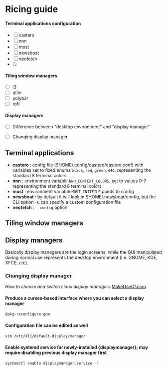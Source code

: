 # Ricing guide
#### Terminal applications configuration
- [ ] castero
- [ ] nnn
- [ ] most
- [ ] newsboat
- [ ] neofetch
- [ ] 
#### Tiling window managers
- [ ] i3
- [ ] qtile
- [ ] polybar
- [ ] rofi
#### Display managers
- [ ] Difference between "desktop environment" and "display manager"
- [ ] Changing display manager


## Terminal applications
- __castero__ : config file ($HOME/.config/castero/castero.conf) with variables set to fixed enums `black`, `red`, `green`, etc. representing the standard 8 terminal colors
- __nnn__ : environment variable `NNN_CONTEXT_COLORS`, set to values 0-7 representing the standard 8 terminal colors
- __most__ : environment variable `MOST_INITFILE` points to config
- __newsboat__ : by default it will look in $HOME/.newsboat/config, but the CLI option `-C` can specify a custom configuration file
- __neofetch__ : `--config` option

## Tiling window managers

## Display managers
Basically display managers are the login screens, while the GUI manipulated during normal use represents the desktop environment (i.e. GNOME, KDE, XFCE, etc).

### Changing display manager
_How to choose and switch Linux display managers_ [MakeUseOf.com](https://www.makeuseof.com/tag/choose-switch-linux-display-managers/)
#### Produce a curses-based interface where you can select a display manager
```sh
dpkg-reconfigure gdm
``` 
#### Configuration file can be edited as well
```sh
vim /etc/X11/default-display/manager
```
#### Enable systemd service for newly-installed {displaymanager}; may require disabling previous display manager first
```sh
systemctl enable displaymanager.service -f
```
